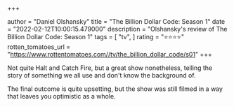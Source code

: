 +++

author = "Daniel Olshansky"
title = "The Billion Dollar Code: Season 1"
date = "2022-02-12T10:00:15.479000"
description = "Olshansky's review of The Billion Dollar Code: Season 1"
tags = [
    "tv",
]
rating = "⭐⭐⭐⭐"
rotten_tomatoes_url = "https://www.rottentomatoes.com//tv/the_billion_dollar_code/s01"
+++

Not quite Halt and Catch Fire, but a great show nonetheless, telling the story of something we all use and don't know the background of.

The final outcome is quite upsetting, but the show was still filmed in a way that leaves you optimistic as a whole.

